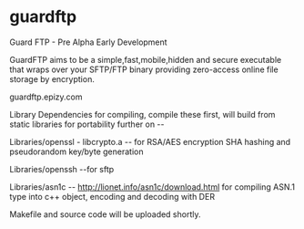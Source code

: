 # guardftp

Guard FTP - Pre Alpha Early Development

GuardFTP aims to be a simple,fast,mobile,hidden and secure executable that wraps over your SFTP/FTP binary providing zero-access online file storage by encryption.

guardftp.epizy.com

Library Dependencies for compiling, compile these first, will build from static libraries for portability further on --

Libraries/openssl - libcrypto.a -- for RSA/AES encryption SHA hashing and pseudorandom key/byte generation


Libraries/openssh --for sftp


Libraries/asn1c -- http://lionet.info/asn1c/download.html for compiling ASN.1 type into c++ object, encoding and decoding with DER

Makefile and source code will be uploaded shortly.

